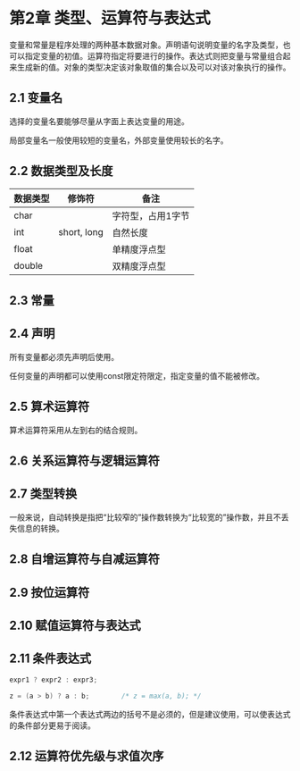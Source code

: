 # 第2章  类型、运算符与表达式

变量和常量是程序处理的两种基本数据对象。声明语句说明变量的名字及类型，也可以指定变量的初值。运算符指定将要进行的操作。表达式则把变量与常量组合起来生成新的值。对象的类型决定该对象取值的集合以及可以对该对象执行的操作。

## 2.1  变量名

选择的变量名要能够尽量从字面上表达变量的用途。

局部变量名一般使用较短的变量名，外部变量使用较长的名字。

## 2.2  数据类型及长度

| 数据类型 | 修饰符      | 备注              |
| -------- | ----------- | ----------------- |
| char     |             | 字符型，占用1字节 |
| int      | short, long | 自然长度          |
| float    |             | 单精度浮点型      |
| double   |             | 双精度浮点型      |



## 2.3  常量 

## 2.4  声明 

所有变量都必须先声明后使用。

任何变量的声明都可以使用const限定符限定，指定变量的值不能被修改。

## 2.5  算术运算符

算术运算符采用从左到右的结合规则。

## 2.6  关系运算符与逻辑运算符

## 2.7  类型转换

一般来说，自动转换是指把“比较窄的”操作数转换为“比较宽的”操作数，并且不丢失信息的转换。

## 2.8  自增运算符与自减运算符

## 2.9  按位运算符

## 2.10  赋值运算符与表达式

## 2.11  条件表达式

```c
expr1 ? expr2 : expr3;
```

```c
z = (a > b) ? a : b;		/* z = max(a, b); */
```

条件表达式中第一个表达式两边的括号不是必须的，但是建议使用，可以使表达式的条件部分更易于阅读。

## 2.12  运算符优先级与求值次序



